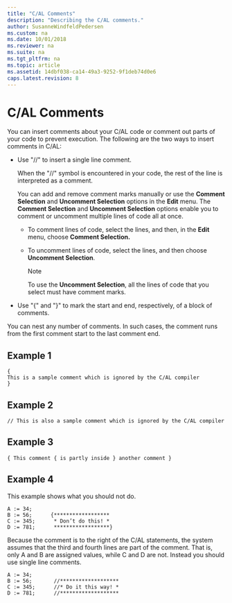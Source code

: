 ```yaml
---
title: "C/AL Comments"
description: "Describing the C/AL comments."
author: SusanneWindfeldPedersen
ms.custom: na
ms.date: 10/01/2018
ms.reviewer: na
ms.suite: na
ms.tgt_pltfrm: na
ms.topic: article
ms.assetid: 14dbf038-ca14-49a3-9252-9f1deb74d0e6
caps.latest.revision: 8
---
```

# C/AL Comments
You can insert comments about your C/AL code or comment out parts of your code to prevent execution. The following are the two ways to insert comments in C/AL:  
  
-   Use "//" to insert a single line comment.  
  
     When the "//" symbol is encountered in your code, the rest of the line is interpreted as a comment.  
  
     You can add and remove comment marks manually or use the **Comment Selection** and **Uncomment Selection** options in the **Edit** menu. The **Comment Selection** and **Uncomment Selection** options enable you to comment or uncomment multiple lines of code all at once.  
  
    -   To comment lines of code, select the lines, and then, in the **Edit** menu, choose **Comment Selection.**  
  
    -   To uncomment lines of code, select the lines, and then choose **Uncomment Selection**.  
  
        > [!NOTE]  
        >  To use the **Uncomment Selection**, all the lines of code that you select must have comment marks.  
  
-   Use "{" and "}" to mark the start and end, respectively, of a block of comments.  
  
 You can nest any number of comments. In such cases, the comment runs from the first comment start to the last comment end.  
  
## Example 1  
  
```  
{  
This is a sample comment which is ignored by the C/AL compiler  
}  
```  
  
## Example 2  
  
```  
// This is also a sample comment which is ignored by the C/AL compiler  
```  
  
## Example 3  
  
```  
{ This comment { is partly inside } another comment }  
```  
  
## Example 4  
 This example shows what you should not do.  
  
```  
A := 34;  
B := 56;      {******************  
C := 345;      * Don’t do this! *  
D := 781;      ******************}  
```  
  
 Because the comment is to the right of the C/AL statements, the system assumes that the third and fourth lines are part of the comment. That is, only A and B are assigned values, while C and D are not. Instead you should use single line comments.  
  
```  
A := 34;  
B := 56;       //*******************  
C := 345;      //* Do it this way! *  
D := 781;      //*******************  
```
